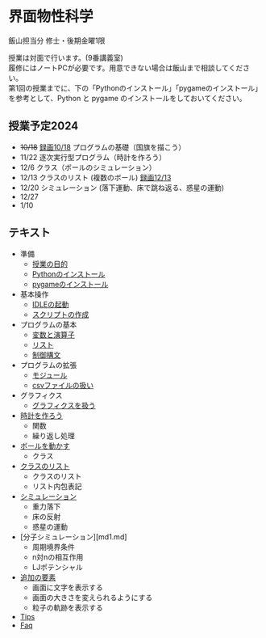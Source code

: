 # 界面物性科学

飯山担当分
修士・後期金曜1限  

授業は対面で行います。(9番講義室)  
履修にはノートPCが必要です。用意できない場合は飯山まで相談してください。  
第1回の授業までに、下の「Pythonのインストール」「pygameのインストール」を参考として、Python と pygame のインストールをしておいてください。  

## 授業予定2024
- ~~10/18~~ [録画10/18](https://drive.google.com/file/d/1lKJveqALU4MrnN8NZLB9mZhscF6m3ed9/view?usp=sharing) プログラムの基礎（国旗を描こう）
- 11/22 逐次実行型プログラム（時計を作ろう）
- 12/6 クラス（ボールのシミュレーション）
- 12/13 クラスのリスト (複数のボール) [録画12/13](https://drive.google.com/file/d/1PoowG0JQ11K1zidIGUVR1tFvbO5CF96f/view?usp=sharing)
- 12/20 シミュレーション (落下運動、床で跳ね返る、惑星の運動)
- 12/27
- 1/10

## テキスト

- 準備
  - [授業の目的](aim.md)  
  - [Pythonのインストール](install.md)  
  - [pygameのインストール](pygame.md)  
- 基本操作
  - [IDLEの起動](idle.md)  
  - [スクリプトの作成](script.md)  
- プログラムの基本
  - [変数と演算子](operator.md)  
  - [リスト](list.md)
  - [制御構文](for.md)
- プログラムの拡張
  - [モジュール](module.md)
  - [csvファイルの扱い](csv.md)
- グラフィクス
  - [グラフィクスを扱う](graphics.md)
- [時計を作ろう](clock.md)
  - 関数
  - 繰り返し処理
- [ボールを動かす](class.md)
  - クラス
- [クラスのリスト](listofclass.md)
  - クラスのリスト
  - リスト内包表記
- [シミュレーション](simulation.md)
  - 重力落下
  - 床の反射
  - 惑星の運動
- [分子シミュレーション][md1.md]
  - 周期境界条件
  - n対nの相互作用
  - LJポテンシャル  
- [追加の要素](advanced.md)
  - 画面に文字を表示する
  - 画面の大きさを変えられるようにする
  - 粒子の軌跡を表示する  
- [Tips](tips.md)
- [Faq](faq.md)
